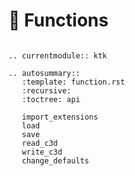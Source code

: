 # 📖 Functions

```{eval-rst}

.. currentmodule:: ktk

.. autosummary::
   :template: function.rst
   :recursive:
   :toctree: api

   import_extensions
   load
   save
   read_c3d
   write_c3d
   change_defaults

```
